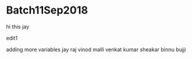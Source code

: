 # Batch11Sep2018

hi this jay

edit1

adding more variables
jay
raj
vinod
malli
venkat
kumar
sheakar
binnu
bujji
